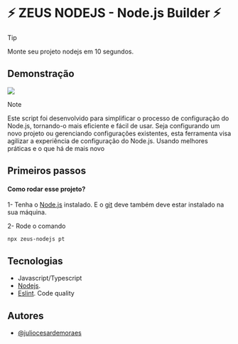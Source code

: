 # ⚡ ZEUS NODEJS - Node.js Builder ⚡

> [!TIP]
> Monte seu projeto nodejs em 10 segundos.

## Demonstração

![](en.gif)

> [!NOTE]  
> Este script foi desenvolvido para simplificar o processo de configuração do Node.js, tornando-o mais eficiente e fácil de usar. Seja configurando um novo projeto ou gerenciando configurações existentes, esta ferramenta visa agilizar a experiência de configuração do Node.js. Usando melhores práticas e o que há de mais novo

## Primeiros passos

#### Como rodar esse projeto?

1- Tenha o [Node.js](https://nodejs.org/en) instalado. E o [git](https://git-scm.com/) deve também deve estar instalado na sua máquina.

2- Rode o comando

```
npx zeus-nodejs pt
```

## Tecnologias

- Javascript/Typescript
- [Nodejs](https://nodejs.org/en).
- [Eslint](https://eslint.org/). Code quality

## Autores

- [@juliocesardemoraes](https://www.github.com/juliocesardemoraes)
